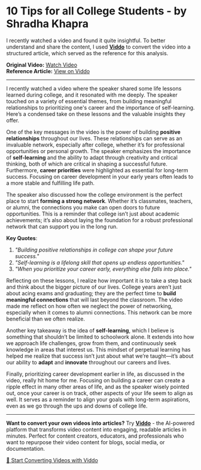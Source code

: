 # 10 Tips for all College Students - by Shradha Khapra

I recently watched a video and found it quite insightful. To better understand and share the content, I used **[Viddo](https://viddo.pro/)** to convert the video into a structured article, which served as the reference for this analysis.

**Original Video:** [Watch Video](https://www.youtube.com/watch?v=HTnYadnefBA)  
**Reference Article:** [View on Viddo](https://viddo.pro/zh/video-result/69e50c1b-69c2-4600-9764-a15032be19bc)

---

I recently watched a video where the speaker shared some life lessons learned during college, and it resonated with me deeply. The speaker touched on a variety of essential themes, from building meaningful relationships to prioritizing one's career and the importance of self-learning. Here’s a condensed take on these lessons and the valuable insights they offer.

One of the key messages in the video is the power of building **positive relationships** throughout our lives. These relationships can serve as an invaluable network, especially after college, whether it’s for professional opportunities or personal growth. The speaker emphasizes the importance of **self-learning** and the ability to adapt through creativity and critical thinking, both of which are critical in shaping a successful future. Furthermore, **career priorities** were highlighted as essential for long-term success. Focusing on career development in your early years often leads to a more stable and fulfilling life path.

The speaker also discussed how the college environment is the perfect place to start **forming a strong network**. Whether it’s classmates, teachers, or alumni, the connections you make can open doors to future opportunities. This is a reminder that college isn’t just about academic achievements; it’s also about laying the foundation for a robust professional network that can support you in the long run.

**Key Quotes**:  
1. *"Building positive relationships in college can shape your future success."*  
2. *"Self-learning is a lifelong skill that opens up endless opportunities."*  
3. *"When you prioritize your career early, everything else falls into place."*

Reflecting on these lessons, I realize how important it is to take a step back and think about the bigger picture of our lives. College years aren’t just about acing exams and graduating; they are the perfect time to **build meaningful connections** that will last beyond the classroom. The video made me reflect on how often we neglect the power of networking, especially when it comes to alumni connections. This network can be more beneficial than we often realize.

Another key takeaway is the idea of **self-learning**, which I believe is something that shouldn’t be limited to schoolwork alone. It extends into how we approach life challenges, grow from them, and continuously seek knowledge in areas that interest us. This mindset of perpetual learning has helped me realize that success isn’t just about what we’re taught—it’s about our ability to **adapt** and **innovate** throughout our careers and lives.

Finally, prioritizing career development earlier in life, as discussed in the video, really hit home for me. Focusing on building a career can create a ripple effect in many other areas of life, and as the speaker wisely pointed out, once your career is on track, other aspects of your life seem to align as well. It serves as a reminder to align your goals with long-term aspirations, even as we go through the ups and downs of college life.

---

**Want to convert your own videos into articles?** Try **[Viddo](https://viddo.pro/)** - the AI-powered platform that transforms video content into engaging, readable articles in minutes. Perfect for content creators, educators, and professionals who want to repurpose their video content for blogs, social media, or documentation.

[🚀 Start Converting Videos with Viddo](https://viddo.pro/)
